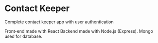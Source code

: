 # Contact Keeper

Complete contact keeper app with user authentication

Front-end made with React
Backend made with Node.js (Express). Mongo used for database.
